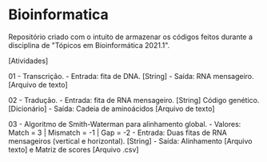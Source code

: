 # Bioinformatica

Repositório criado com o intuito de armazenar os códigos feitos durante a disciplina de "Tópicos em Bioinformática 2021.1".


[Atividades]

01 - Transcrição.
	- Entrada: fita de DNA. [String]
	- Saída: RNA mensageiro. [Arquivo de texto]

02 - Tradução.
	- Entrada: fita de RNA mensageiro. [String]
		   Código genético. [Dicionário]
	- Saída: Cadeia de aminoácidos [Arquivo de texto]

03 - Algoritmo de Smith-Waterman para alinhamento global.
	- Valores: Match = 3 | Mismatch = -1 | Gap = -2
	- Entrada: Duas fitas de RNA mensageiros (vertical e horizontal). [String]
	- Saída: Alinhamento [Arquivo texto] e Matriz de scores [Arquivo .csv]